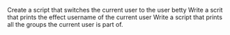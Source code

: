 Create a script that switches the current user to the user betty
Write a scrit that prints the effect username of the current user
Write a script that prints all the groups the current user is part of.
